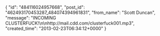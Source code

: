  {
   "id": "484116024957668",
   "post_id": "462493170453287_484074394961831",
   "from_name": "Scott Duncan",
   "message": "INCOMING CLUSTERFUCK!\n\nhttp://mail.cdd.com/clusterfuck001.mp3",
   "created_time": "2013-02-23T06:34:12+0000"
 }
